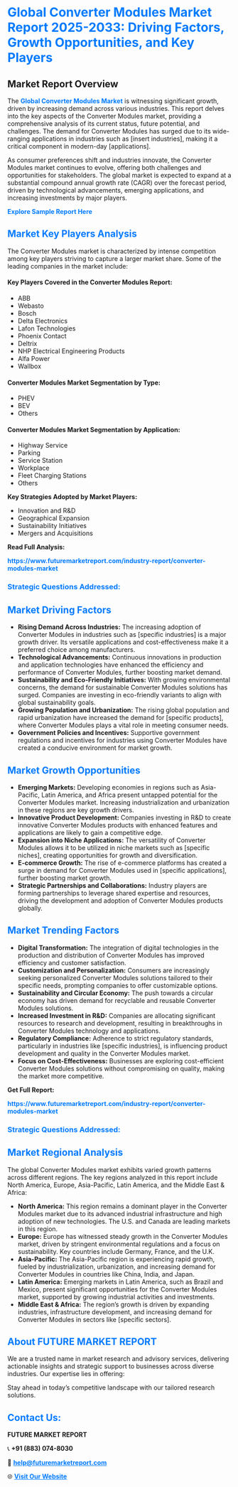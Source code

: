 <h1 style="color: #007BFF;">Global Converter Modules Market Report 2025-2033: Driving Factors, Growth Opportunities, and Key Players</h1>

<section id="overview">
<h2>Market Report Overview</h2>
<p>The <a href="https://www.futuremarketreport.com/industry-report/converter-modules-market" style="color: #007BFF; text-decoration: none;"><strong>Global Converter Modules Market</strong></a> is witnessing significant growth, driven by increasing demand across various industries. This report delves into the key aspects of the Converter Modules market, providing a comprehensive analysis of its current status, future potential, and challenges. The demand for Converter Modules has surged due to its wide-ranging applications in industries such as [insert industries], making it a critical component in modern-day [applications].</p>
<p>As consumer preferences shift and industries innovate, the Converter Modules market continues to evolve, offering both challenges and opportunities for stakeholders. The global market is expected to expand at a substantial compound annual growth rate (CAGR) over the forecast period, driven by technological advancements, emerging applications, and increasing investments by major players.</p>
</section>

<section id="overview">
<p><a href="https://www.futuremarketreport.com/request-sample/reportId=33423" style="color: #007BFF; text-decoration: none;"><strong>Explore Sample Report Here</strong></a></p>
</section>

<section id="key-players">
<h2 style="color: #007BFF;">Market Key Players Analysis</h2>
<p>The Converter Modules market is characterized by intense competition among key players striving to capture a larger market share. Some of the leading companies in the market include:</p>
<h4>Key Players Covered in the Converter Modules Report:</h4>
<ul><li>ABB</li><li>Webasto</li><li>Bosch</li><li>Delta Electronics</li><li>Lafon Technologies</li><li>Phoenix Contact</li><li>Deltrix</li><li>NHP Electrical Engineering Products</li><li>Alfa Power</li><li>Wallbox</li></ul>
<h4>Converter Modules Market Segmentation by Type:</h4>
<ul><li>PHEV</li><li>BEV</li><li>Others</li></ul>

<h4>Converter Modules Market Segmentation by Application:</h4>
<ul><li>Highway Service</li><li>Parking</li><li>Service Station</li><li>Workplace</li><li>Fleet Charging Stations</li><li>Others</li></ul>
<p><strong>Key Strategies Adopted by Market Players:</strong></p>
<ul>
<li>Innovation and R&D</li>
<li>Geographical Expansion</li>
<li>Sustainability Initiatives</li>
<li>Mergers and Acquisitions</li>
</ul>
</section>

<section>
<p><strong>Read Full Analysis: </strong></p><a href="https://www.futuremarketreport.com/industry-report/converter-modules-market" style="color: #007BFF; text-decoration: none;"><strong>https://www.futuremarketreport.com/industry-report/converter-modules-market</strong></a>
<h3 style="color: #007BFF;">Strategic Questions Addressed:</h3>
</section>

<section id="driving-factors">
<h2 style="color: #007BFF;">Market Driving Factors</h2>
<ul>
<li><strong>Rising Demand Across Industries:</strong> The increasing adoption of Converter Modules in industries such as [specific industries] is a major growth driver. Its versatile applications and cost-effectiveness make it a preferred choice among manufacturers.</li>
<li><strong>Technological Advancements:</strong> Continuous innovations in production and application technologies have enhanced the efficiency and performance of Converter Modules, further boosting market demand.</li>
<li><strong>Sustainability and Eco-Friendly Initiatives:</strong> With growing environmental concerns, the demand for sustainable Converter Modules solutions has surged. Companies are investing in eco-friendly variants to align with global sustainability goals.</li>
<li><strong>Growing Population and Urbanization:</strong> The rising global population and rapid urbanization have increased the demand for [specific products], where Converter Modules plays a vital role in meeting consumer needs.</li>
<li><strong>Government Policies and Incentives:</strong> Supportive government regulations and incentives for industries using Converter Modules have created a conducive environment for market growth.</li>
</ul>
</section>

<section id="growth-opportunities">
<h2 style="color: #007BFF;">Market Growth Opportunities</h2>
<ul>
<li><strong>Emerging Markets:</strong> Developing economies in regions such as Asia-Pacific, Latin America, and Africa present untapped potential for the Converter Modules market. Increasing industrialization and urbanization in these regions are key growth drivers.</li>
<li><strong>Innovative Product Development:</strong> Companies investing in R&D to create innovative Converter Modules products with enhanced features and applications are likely to gain a competitive edge.</li>
<li><strong>Expansion into Niche Applications:</strong> The versatility of Converter Modules allows it to be utilized in niche markets such as [specific niches], creating opportunities for growth and diversification.</li>
<li><strong>E-commerce Growth:</strong> The rise of e-commerce platforms has created a surge in demand for Converter Modules used in [specific applications], further boosting market growth.</li>
<li><strong>Strategic Partnerships and Collaborations:</strong> Industry players are forming partnerships to leverage shared expertise and resources, driving the development and adoption of Converter Modules products globally.</li>
</ul>
</section>

<section id="trending-factors">
<h2 style="color: #007BFF;">Market Trending Factors</h2>
<ul>
<li><strong>Digital Transformation:</strong> The integration of digital technologies in the production and distribution of Converter Modules has improved efficiency and customer satisfaction.</li>
<li><strong>Customization and Personalization:</strong> Consumers are increasingly seeking personalized Converter Modules solutions tailored to their specific needs, prompting companies to offer customizable options.</li>
<li><strong>Sustainability and Circular Economy:</strong> The push towards a circular economy has driven demand for recyclable and reusable Converter Modules solutions.</li>
<li><strong>Increased Investment in R&D:</strong> Companies are allocating significant resources to research and development, resulting in breakthroughs in Converter Modules technology and applications.</li>
<li><strong>Regulatory Compliance:</strong> Adherence to strict regulatory standards, particularly in industries like [specific industries], is influencing product development and quality in the Converter Modules market.</li>
<li><strong>Focus on Cost-Effectiveness:</strong> Businesses are exploring cost-efficient Converter Modules solutions without compromising on quality, making the market more competitive.</li>
</ul>
</section>

<section>
<p><strong>Get Full Report: </strong></p><a href="https://www.futuremarketreport.com/industry-report/converter-modules-market" style="color: #007BFF; text-decoration: none;"><strong>https://www.futuremarketreport.com/industry-report/converter-modules-market</strong></a>
<h3 style="color: #007BFF;">Strategic Questions Addressed:</h3>
</section>


<section id="regional-analysis">
<h2 style="color: #007BFF;">Market Regional Analysis</h2>
<p>The global Converter Modules market exhibits varied growth patterns across different regions. The key regions analyzed in this report include North America, Europe, Asia-Pacific, Latin America, and the Middle East & Africa:</p>
<ul>
<li><strong>North America:</strong> This region remains a dominant player in the Converter Modules market due to its advanced industrial infrastructure and high adoption of new technologies. The U.S. and Canada are leading markets in this region.</li>
<li><strong>Europe:</strong> Europe has witnessed steady growth in the Converter Modules market, driven by stringent environmental regulations and a focus on sustainability. Key countries include Germany, France, and the U.K.</li>
<li><strong>Asia-Pacific:</strong> The Asia-Pacific region is experiencing rapid growth, fueled by industrialization, urbanization, and increasing demand for Converter Modules in countries like China, India, and Japan.</li>
<li><strong>Latin America:</strong> Emerging markets in Latin America, such as Brazil and Mexico, present significant opportunities for the Converter Modules market, supported by growing industrial activities and investments.</li>
<li><strong>Middle East & Africa:</strong> The region’s growth is driven by expanding industries, infrastructure development, and increasing demand for Converter Modules in sectors like [specific sectors].</li>
</ul>
</section>

<footer>
<h2 style="color: #007BFF;">About FUTURE MARKET REPORT</h2>
<p>We are a trusted name in market research and advisory services, delivering actionable insights and strategic support to businesses across diverse industries. Our expertise lies in offering:</p>

<p>Stay ahead in today’s competitive landscape with our tailored research solutions.</p>

<h2 style="color: #007BFF;">Contact Us:</h2>
<p><strong>FUTURE MARKET REPORT</strong></p>
<p>📞 <strong>+91 (883) 074-8030</strong></p>
<p>📧 <strong><a href="mailto:help@futuremarketreport.com" style="color: #007BFF;">help@futuremarketreport.com</a></strong></p>
<p>🌐 <strong><a href="https://www.futuremarketreport.com/" style="color: #007BFF;">Visit Our Website</a></strong></p>
</footer>